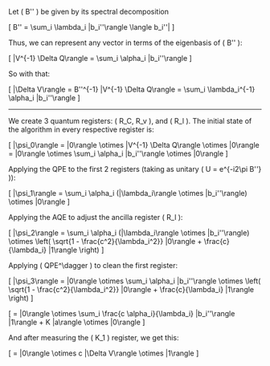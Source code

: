 Let \( B'' \) be given by its spectral decomposition

\[
B'' = \sum_i \lambda_i |b_i''\rangle \langle b_i''|
\]

Thus, we can represent any vector in terms of the eigenbasis of \( B'' \):

\[
|V^{-1} \Delta Q\rangle = \sum_i \alpha_i |b_i''\rangle
\]

So with that:

\[
|\Delta V\rangle = B''^{-1} |V^{-1} \Delta Q\rangle = \sum_i \lambda_i^{-1} \alpha_i |b_i''\rangle
\]

---

We create 3 quantum registers: \( R_C, R_v \), and \( R_l \). The initial state of the algorithm in every respective register is:

\[
|\psi_0\rangle = |0\rangle \otimes |V^{-1} \Delta Q\rangle \otimes |0\rangle 
= |0\rangle \otimes \sum_i \alpha_i |b_i''\rangle \otimes |0\rangle
\]

Applying the QPE to the first 2 registers (taking as unitary \( U = e^{-i2\pi B''} \)):

\[
|\psi_1\rangle = \sum_i \alpha_i (|\lambda_i\rangle \otimes |b_i''\rangle) \otimes |0\rangle
\]

Applying the AQE to adjust the ancilla register \( R_l \):

\[
|\psi_2\rangle = \sum_i \alpha_i (|\lambda_i\rangle \otimes |b_i''\rangle) \otimes 
\left( \sqrt{1 - \frac{c^2}{\lambda_i^2}} |0\rangle + \frac{c}{\lambda_i} |1\rangle \right)
\]

Applying \( QPE^\dagger \) to clean the first register:

\[
|\psi_3\rangle = |0\rangle \otimes \sum_i \alpha_i |b_i''\rangle \otimes 
\left( \sqrt{1 - \frac{c^2}{\lambda_i^2}} |0\rangle + \frac{c}{\lambda_i} |1\rangle \right)
\]

\[
= |0\rangle \otimes \sum_i \frac{c \alpha_i}{\lambda_i} |b_i''\rangle |1\rangle + K |a\rangle \otimes |0\rangle
\]

And after measuring the \( K_1 \) register, we get this:

\[
= |0\rangle \otimes c |\Delta V\rangle \otimes |1\rangle
\]